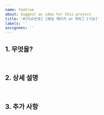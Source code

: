 ```yaml
---
name: featrue
about: Suggest an idea for this project
title: '#[이슈번호] [해당 페이지 or 파트] [기능]'
labels: ''
assignees: ''
---
```


## 1. 무엇을?

<br>

## 2. 상세 설명

<br>

## 3. 추가 사항

